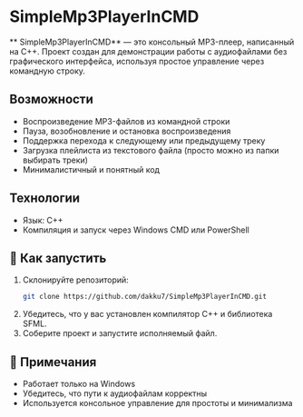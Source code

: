 # SimpleMp3PlayerInCMD

** SimpleMp3PlayerInCMD** — это консольный MP3-плеер, написанный на C++. Проект создан для демонстрации работы с аудиофайлами без графического интерфейса, используя простое управление через командную строку.

## Возможности

- Воспроизведение MP3-файлов из командной строки  
- Пауза, возобновление и остановка воспроизведения  
- Поддержка перехода к следующему или предыдущему треку  
- Загрузка плейлиста из текстового файла (просто можно из папки выбирать треки)
- Минималистичный и понятный код

## Технологии

- Язык: C++  
- Компиляция и запуск через Windows CMD или PowerShell

## 🚀 Как запустить

1. Склонируйте репозиторий:
   ```bash
   git clone https://github.com/dakku7/SimpleMp3PlayerInCMD.git
   ```
2. Убедитесь, что у вас установлен компилятор C++ и библиотека SFML.  
3. Соберите проект и запустите исполняемый файл.

## 📌 Примечания

- Работает только на Windows  
- Убедитесь, что пути к аудиофайлам корректны  
- Используется консольное управление для простоты и минимализма
